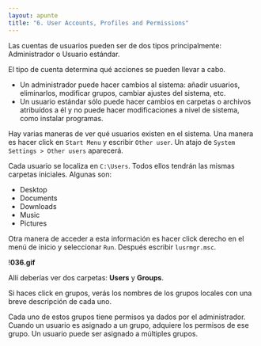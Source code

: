 ```yaml
---
layout: apunte
title: "6. User Accounts, Profiles and Permissions"
---
```


Las cuentas de usuarios pueden ser de dos tipos principalmente: Administrador o Usuario estándar.

El tipo de cuenta determina qué acciones se pueden llevar a cabo.

- Un administrador puede hacer cambios al sistema: añadir usuarios, eliminarlos, modificar grupos, cambiar ajustes del sistema, etc.
- Un usuario estándar sólo puede hacer cambios en carpetas o archivos atribuídos a él y no puede hacer modificaciones a nivel de sistema, como instalar programas.

Hay varias maneras de ver qué usuarios existen en el sistema. Una manera es hacer click en `Start Menu` y escribir `Other user`. Un atajo de `System Settings > Other users` aparecerá.

Cada usuario se localiza en `C:\Users`. Todos ellos tendrán las mismas carpetas iniciales. Algunas son:

- Desktop
- Documents
- Downloads
- Music
- Pictures

Otra manera de acceder a esta información es hacer click derecho en el menú de inicio y seleccionar `Run`. Después escribir `lusrmgr.msc`.

!**036.gif**

Allí deberías ver dos carpetas: **Users** y **Groups**.

Si haces click en grupos, verás los nombres de los grupos locales con una breve descripción de cada uno.

Cada uno de estos grupos tiene permisos ya dados por el administrador. Cuando un usuario es asignado a un grupo, adquiere los permisos de ese grupo. Un usuario puede ser asignado a múltiples grupos.